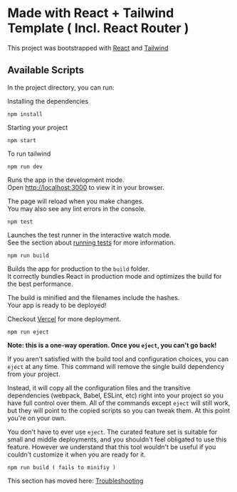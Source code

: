 # Made with React + Tailwind Template ( Incl. React Router )

This project was bootstrapped with [React](https://github.com/facebook/create-react-app) and [Tailwind](https://tailwindcss.com)

## Available Scripts

In the project directory, you can run:

Installing the dependencies

```
npm install
```
Starting your project

```
npm start
```

To run tailwind

```
npm run dev
```

Runs the app in the development mode.\
Open [http://localhost:3000](http://localhost:3000) to view it in your browser.

The page will reload when you make changes.\
You may also see any lint errors in the console.

```
npm test
```

Launches the test runner in the interactive watch mode.\
See the section about [running tests](https://facebook.github.io/create-react-app/docs/running-tests) for more information.

```
npm run build
```

Builds the app for production to the `build` folder.\
It correctly bundles React in production mode and optimizes the build for the best performance.

The build is minified and the filenames include the hashes.\
Your app is ready to be deployed!

Checkout [Vercel](https://vercel.com) for more deployment.

```
npm run eject
```

**Note: this is a one-way operation. Once you `eject`, you can't go back!**

If you aren't satisfied with the build tool and configuration choices, you can `eject` at any time. This command will remove the single build dependency from your project.

Instead, it will copy all the configuration files and the transitive dependencies (webpack, Babel, ESLint, etc) right into your project so you have full control over them. All of the commands except `eject` will still work, but they will point to the copied scripts so you can tweak them. At this point you're on your own.

You don't have to ever use `eject`. The curated feature set is suitable for small and middle deployments, and you shouldn't feel obligated to use this feature. However we understand that this tool wouldn't be useful if you couldn't customize it when you are ready for it.



```
npm run build ( fails to minifiy )
```

This section has moved here: [Troubleshooting](https://facebook.github.io/create-react-app/docs/troubleshooting#npm-run-build-fails-to-minify)
